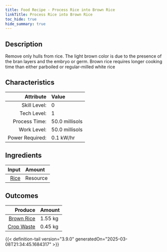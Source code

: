```yaml
---
title: Food Recipe - Process Rice into Brown Rice
linkTitle: Process Rice into Brown Rice
toc_hide: true
hide_summary: true
---
```

<!-- This is generated by the MarsSim HelpGenertor, do not edit. -->

## Description
 Remove only hulls from rice. The light brown color is due to the presence of the bran layers&#10;&#9;&#9;and the embryo or germ. Brown rice requires longer cooking time than either parboiled or regular-milled white rice 

## Characteristics

| Attribute      | Value |
|--------:|:------|
|Skill Level:|0|
|Tech Level:|1|
|Process Time:|50.0 millisols|
|Work Level:|50.0 millisols|
|Power Required:|0.1 kW/hr|

## Ingredients

| Input      | Amount |
|--------:|:------|
|[Rice](/docs/definitions/resource/rice)|Resource|2.0 kg|

## Outcomes


| Produce      | Amount |
|--------:|:------|
|[Brown Rice](/docs/definitions/resource/brown-rice)|1.55 kg|
|[Crop Waste](/docs/definitions/resource/crop-waste)|0.45 kg|



{{< definition-tail version="3.9.0" generatedOn="2025-03-08T21:34:45.1684317" >}}



